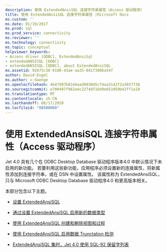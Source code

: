 ```yaml
---
description: 使用 ExtendedAnsiSQL 连接字符串属性（Access 驱动程序）
title: 使用 ExtendedAnsiSQL 连接字符串属性 |Microsoft Docs
ms.custom: ''
ms.date: 01/19/2017
ms.prod: sql
ms.prod_service: connectivity
ms.reviewer: ''
ms.technology: connectivity
ms.topic: conceptual
helpviewer_keywords:
- Access driver [ODBC], ExtendedAnsiSql
- extendedANSISQL [ODBC]
- extendedANSISQL [ODBC], about ExtendedAnsiSQL
ms.assetid: 92675c30-9100-43ae-aa35-041f3006a54f
author: David-Engel
ms.author: v-daenge
ms.openlocfilehash: 4b47997b82ebaad903045cf4aa3142f2a3657738
ms.sourcegitcommit: e700497f962e4c2274df16d9e651059b42ff1a10
ms.translationtype: MT
ms.contentlocale: zh-CN
ms.lasthandoff: 08/17/2020
ms.locfileid: "88500060"
---
```

# <a name="using-the-extendedansisql-connection-string-attribute-access-driver"></a>使用 ExtendedAnsiSQL 连接字符串属性（Access 驱动程序）
Jet 4.0 具有几个在 ODBC Desktop Database 驱动程序版本4.0 中默认情况下未启用的新功能。 若要利用这些新功能，应用程序必须设置新的连接属性，将新属性添加到连接字符串，或在 DSN 中设置属性。 该属性称为 ExtendedAnsiSQL，只与 Microsoft ODBC Desktop Database 驱动程序4.0 和更高版本相关。  
  
 本部分包含以下主题。  
  
-   [设置 ExtendedAnsiSQL](../../odbc/microsoft/setting-extendedansisql.md)  
  
-   [通过设置 ExtendedAnsiSQL 启用新的数据类型](../../odbc/microsoft/enabling-new-data-types-by-setting-extendedansisql.md)  
  
-   [使用 ExtendedAnsiSQL 创建和删除视图和过程](../../odbc/microsoft/creating-and-dropping-views-and-procedures-using-extendedansisql.md)  
  
-   [使用 ExtendedAnsiSQL 启用数据 Trunctation 检测](../../odbc/microsoft/data-truncation-detection-enabled-using-extendedansisql.md)  
  
-   [ExtendedAnsiSQL 集时，Jet 4.0 使用 SQL-92 保留字列表](../../odbc/microsoft/jet-4-0-uses-sql-92-reserved-words-list-when-extendedansisql-set.md)

